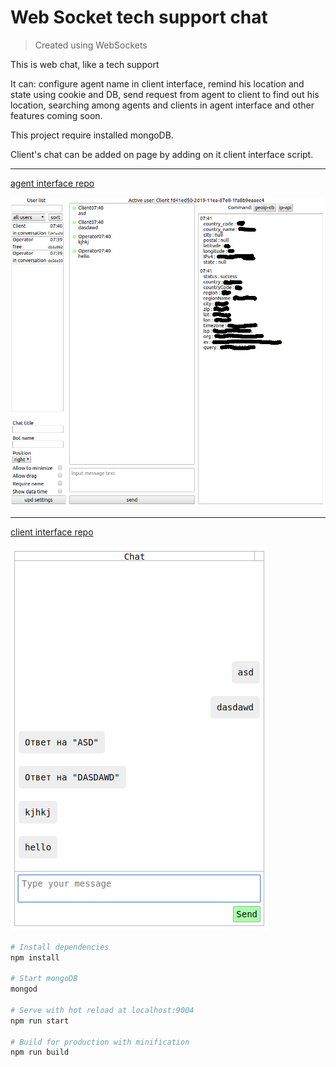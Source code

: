 Web Socket tech support chat
==============

> Created using WebSockets

This is web chat, like a tech support

It can: configure agent name in client interface, remind his location and state using cookie and DB, send request from agent to client to find out his location, searching among agents and clients in agent interface and other features coming soon.

This project require installed mongoDB.

Client's chat can be added on page by adding on it client interface script.

---
[agent interface repo](https://github.com/Sinica15/js-ws-front-operator-chat200)

![agent_interface](https://raw.githubusercontent.com/Sinica15/nodejs-ws-back-chat200/master/forRM/agent_interface.png)

---
[client interface repo](https://github.com/Sinica15/js-ws-front-chat200)

![client_interface](https://raw.githubusercontent.com/Sinica15/nodejs-ws-back-chat200/master/forRM/client_interface.png)

``` bash
# Install dependencies
npm install

# Start mongoDB
mongod

# Serve with hot reload at localhost:9004
npm run start

# Build for production with minification
npm run build
```
